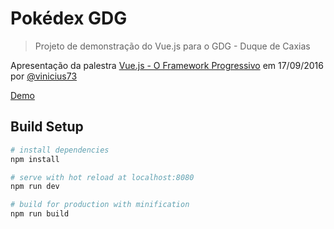 # Pokédex GDG

> Projeto de demonstração do Vue.js para o GDG - Duque de Caxias

Apresentação da palestra [Vue.js - O Framework Progressivo](http://bit.ly/vue-js-progressive-slides-br
) em 17/09/2016 por [@vinicius73](https://github.com/vinicius73)

[Demo](https://vinicius73.github.io/vue-pokedex-gdg/)

## Build Setup

``` bash
# install dependencies
npm install

# serve with hot reload at localhost:8080
npm run dev

# build for production with minification
npm run build
```
